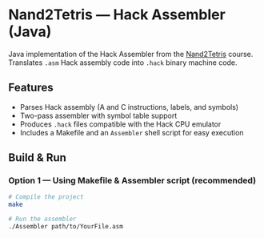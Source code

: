 # Nand2Tetris — Hack Assembler (Java)

Java implementation of the Hack Assembler from the [Nand2Tetris](https://www.nand2tetris.org/) course.  
Translates `.asm` Hack assembly code into `.hack` binary machine code.

## Features
- Parses Hack assembly (A and C instructions, labels, and symbols)
- Two-pass assembler with symbol table support
- Produces `.hack` files compatible with the Hack CPU emulator
- Includes a Makefile and an `Assembler` shell script for easy execution

## Build & Run

### Option 1 — Using Makefile & Assembler script (recommended)
```bash
# Compile the project
make

# Run the assembler
./Assembler path/to/YourFile.asm


